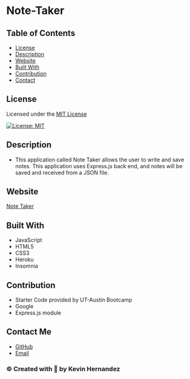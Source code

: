 # Note-Taker

## Table of Contents

- [License](#license)
- [Description](#description)
- [Website](#website)
- [Built With](#built-with)
- [Contribution](#contribution)
- [Contact](#contact-me)

## License

Licensed under the [MIT License](LICENSE)

[![License: MIT](https://img.shields.io/badge/License-MIT-yellow.svg)](https://opensource.org/licenses/MIT)

## Description

- This application called Note Taker allows the user to write and save notes. This application uses Express.js back end, and notes will be saved and received from a JSON file.

## Website

[Note Taker](https://afternoon-lake-52451.herokuapp.com/)

## Built With

- JavaScript
- HTML5
- CSS3
- Heroku
- Insomnia

## Contribution

- Starter Code provided by UT-Austin Bootcamp
- Google
- Express.js module

## Contact Me

- [GitHub](https://github.com/Kevin-Hernandez-Garza)
- [Email](mailto:kev.hernandezgarza@gmail.com)

### © Created with 💜 by Kevin Hernandez

